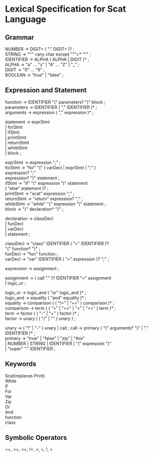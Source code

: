 # Lexical Specification for Scat Language


## Grammar
NUMBER         → DIGIT+ ( "." DIGIT+ )? ;  
STRING         → "\"" <any char except "\"">* "\"" ;  
IDENTIFIER     → ALPHA ( ALPHA | DIGIT )* ;  
ALPHA          → "a" ... "z" | "A" ... "Z" | "_" ;  
DIGIT          → "0" ... "9" ;  
BOOLEAN        → "true" | "false" ;  

## Expression and Statement  
function       → IDENTIFIER "(" parameters? ")" block ;  
parameters     → IDENTIFIER ( "," IDENTIFIER )* ;  
arguments      → expression ( "," expression )* ;    

statement      → exprStmt  
               | forStmt  
               | ifStmt  
               | printStmt  
               | returnStmt  
               | whileStmt  
               | block ;  

exprStmt       → expression ";" ;  
forStmt        → "for" "(" ( varDecl | exprStmt | ";" )  
                           expression? ";"  
                           expression? ")" statement ;  
ifStmt         → "if" "(" expression ")" statement  
                 ( "else" statement )? ;  
printStmt      → "scat" expression ";" ;  
returnStmt     → "return" expression? ";" ;  
whileStmt      → "while" "(" expression ")" statement ;  
block          → "{" declaration* "}" ;  

declaration    → classDecl  
               | funDecl  
               | varDecl  
               | statement ;  

classDecl      → "class" IDENTIFIER ( "<" IDENTIFIER )?  
                 "{" function* "}" ;  
funDecl        → "fun" function ;  
varDecl        → "var" IDENTIFIER ( "=" expression )? ";" ;    
  
expression     → assignment ;  
  
assignment     → ( call "." )? IDENTIFIER "=" assignment  
               | logic_or ;  

logic_or       → logic_and ( "or" logic_and )* ;  
logic_and      → equality ( "and" equality )* ;  
equality       → comparison ( ( "!=" | "==" ) comparison )* ;  
comparison     → term ( ( ">" | ">=" | "<" | "<=" ) term )* ;  
term           → factor ( ( "-" | "+" ) factor )* ;  
factor         → unary ( ( "/" | "*" ) unary )* ;  
  
unary          → ( "!" | "-" ) unary | call ;
call           → primary ( "(" arguments? ")" | "." IDENTIFIER )* ;  
primary        → "true" | "false" | "zip" | "this"  
               | NUMBER | STRING | IDENTIFIER | "(" expression ")"  
               | "super" "." IDENTIFIER ;  
               
## Keywords
Scat(replaces Print)  
While  
If  
For  
Var  
Zip  
Or  
And  
function  
class   

## Symbolic Operators
==, >=, <=, !=, <, >, !, =  
